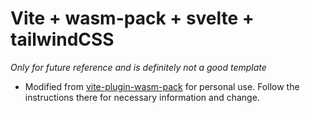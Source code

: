 # Vite + wasm-pack + svelte + tailwindCSS
*Only for future reference and is definitely not a good template*
- Modified from [vite-plugin-wasm-pack](https://github.com/nshen/vite-plugin-wasm-pack/tree/main/example/my-crate) for personal use. Follow the instructions there for necessary information and change.
